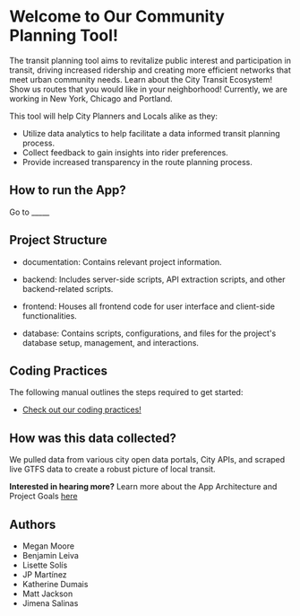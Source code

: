 # Welcome to Our Community Planning Tool! 
The transit planning tool aims to revitalize public interest and participation in transit, driving increased ridership and creating more efficient networks that meet urban community needs. Learn about the City Transit Ecosystem! Show us routes that you would like in your neighborhood! Currently, we are working in New York, Chicago and Portland.

This tool will help City Planners and Locals alike as they:
-	Utilize data analytics to help facilitate a data informed transit planning process.
-	Collect feedback to gain insights into rider preferences.
-	Provide increased transparency in the route planning process.

## How to run the App?

Go to _____

## Project Structure

- documentation: Contains relevant project information.

- backend: Includes server-side scripts, API extraction scripts, and other backend-related scripts.

- frontend: Houses all frontend code for user interface and client-side functionalities.

- database: Contains scripts, configurations, and files for the project's database setup, management, and interactions.

## Coding Practices

The following manual outlines the steps required to get started:
- [Check out our coding practices!](./documentation/code-standards.md)

## How was this data collected?
We pulled data from various city open data portals, City APIs, and scraped live GTFS data to create a robust picture of local transit. 

**Interested in hearing more?** Learn more about the App Architecture and Project Goals  [here](www.example.com)


## Authors

- Megan Moore
- Benjamin Leiva
- Lisette Solís
- JP Martínez
- Katherine Dumais
- Matt Jackson
- Jimena Salinas
